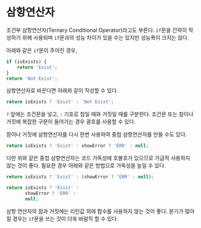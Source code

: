 # 삼항연산자

조건부 삼항연산자(Ternary Conditional Operator)라고도 부른다. `if`문을 간략히 작성하기 위해 사용되며 `if`문과의 성능 차이가 있을 수는 있지만 성능폭이 크지는 않다.

아래와 같은 `if`문이 주어진 경우,

```javascript
if (isExists) {
    return 'Exist';
}
return 'Not Exist';
```

삼항연산자로 바꾼다면 아래와 같이 작성할 수 있다.

```javascript
return isExists ? 'Exist' : 'Not Exist';
```

`?` 앞에는 조건문을 넣고, `:` 기호로 참일 때와 거짓일 때를 구분한다. 조건문 또는 참이나 거짓에 복잡한 구문이 들어가는 경우 괄호를 사용할 수 있다.

참이나 거짓에 삼항연산자를 다시 한번 사용하여 중첩 삼항연산자를 만들 수도 있다.

```javascript
return isExists ? 'Exist' : showError ? 'ERR' : null;
```

다만 위와 같은 중첩 삼항연산자는 코드 가독성에 호불호가 있으므로 가급적 사용하지 않는 것이 좋다.
필요한 경우 아래와 같은 방법으로 가독성을 높일 수 있다.

```javascript
return isExists ? 'Exist' : (showError ? 'ERR' : null);
```

```javascript
return isExists ? 'Exist' :
       showError ? 'ERR' :
       null;
```

삼항 연산자의 참과 거짓에는 리턴값 외에 함수를 사용하지 않는 것이 좋다. 분기가 많아질 경우는 `if`문을 쓰는 것이 더욱 바람직 할 수 있다.
